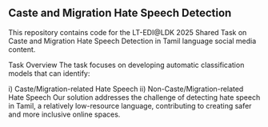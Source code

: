 ## Caste and Migration Hate Speech Detection
This repository contains code for the LT-EDI@LDK 2025 Shared Task on Caste and Migration Hate Speech Detection in Tamil language social media content.

Task Overview
The task focuses on developing automatic classification models that can identify:

i) Caste/Migration-related Hate Speech
ii) Non-Caste/Migration-related Hate Speech
Our solution addresses the challenge of detecting hate speech in Tamil, a relatively low-resource language, contributing to creating safer and more inclusive online spaces.
